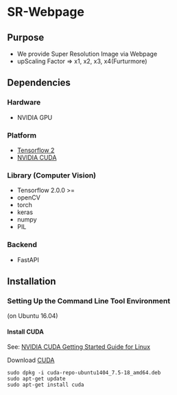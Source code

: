 # SR-Webpage

## Purpose

- We provide Super Resolution Image via Webpage
- upScaling Factor => x1, x2, x3, x4(Furturmore)

## Dependencies

### Hardware
- NVIDIA GPU

### Platform

- [Tensorflow 2](http://torch.ch/)
- [NVIDIA CUDA](https://developer.nvidia.com/cuda-toolkit)

### Library (Computer Vision)

- Tensorflow 2.0.0 >=
- openCV
- torch
- keras
- numpy
- PIL

### Backend

- FastAPI

## Installation

### Setting Up the Command Line Tool Environment
 (on Ubuntu 16.04)

#### Install CUDA

See: [NVIDIA CUDA Getting Started Guide for Linux](http://docs.nvidia.com/cuda/cuda-getting-started-guide-for-linux/#ubuntu-installation)

Download [CUDA](http://developer.nvidia.com/cuda-downloads)

```
sudo dpkg -i cuda-repo-ubuntu1404_7.5-18_amd64.deb
sudo apt-get update
sudo apt-get install cuda
```
